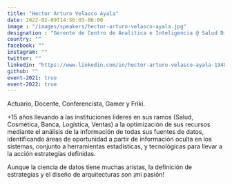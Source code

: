 ```yaml
---
title: "Hector Arturo Velasco Ayala"
date: 2022-02-09T14:56:03-06:00
image : "/images/speakers/hector-arturo-velasco-ayala.jpg"
designation : "Gerente de Centro de Analitica e Inteligencia @ Salud Digna A.C."
country: ""
facebook: ""
instagram: ""
twitter: ""
linkedin: "https://www.linkedin.com/in/hector-arturo-velasco-ayala-19484a44/overlay/photo/"
github: ""
event-2021: true
event-2022: true
---
```


Actuario, Docente, Conferencista, Gamer y Friki.

+15 años llevando a las instituciones lideres en sus ramos (Salud, Cosmética, Banca, Logística, Ventas) a la optimización de sus recursos mediante el análisis de la información de todas sus fuentes de datos, identificando áreas de oportunidad a partir de información oculta en los sistemas, conjunto a herramientas estadísticas, y tecnológicas para llevar a la acción estrategias definidas.

Aunque la ciencia de datos tiene muchas aristas, la definición de estrategias y el diseño de arquitecturas son ¡mi pasión!

